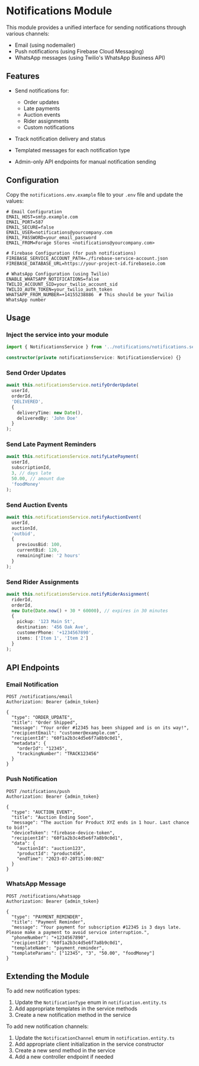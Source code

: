 # Notifications Module

This module provides a unified interface for sending notifications through various channels:
- Email (using nodemailer)
- Push notifications (using Firebase Cloud Messaging)
- WhatsApp messages (using Twilio's WhatsApp Business API)

## Features

- Send notifications for:
  - Order updates
  - Late payments
  - Auction events
  - Rider assignments
  - Custom notifications

- Track notification delivery and status
- Templated messages for each notification type
- Admin-only API endpoints for manual notification sending

## Configuration

Copy the `notifications.env.example` file to your `.env` file and update the values:

```
# Email Configuration
EMAIL_HOST=smtp.example.com
EMAIL_PORT=587
EMAIL_SECURE=false
EMAIL_USER=notifications@yourcompany.com
EMAIL_PASSWORD=your_email_password
EMAIL_FROM=Forage Stores <notifications@yourcompany.com>

# Firebase Configuration (for push notifications)
FIREBASE_SERVICE_ACCOUNT_PATH=./firebase-service-account.json
FIREBASE_DATABASE_URL=https://your-project-id.firebaseio.com

# WhatsApp Configuration (using Twilio)
ENABLE_WHATSAPP_NOTIFICATIONS=false
TWILIO_ACCOUNT_SID=your_twilio_account_sid
TWILIO_AUTH_TOKEN=your_twilio_auth_token
WHATSAPP_FROM_NUMBER=+14155238886  # This should be your Twilio WhatsApp number
```

## Usage

### Inject the service into your module

```typescript
import { NotificationsService } from '../notifications/notifications.service';

constructor(private notificationsService: NotificationsService) {}
```

### Send Order Updates

```typescript
await this.notificationsService.notifyOrderUpdate(
  userId,
  orderId,
  'DELIVERED',
  { 
    deliveryTime: new Date(),
    deliveredBy: 'John Doe' 
  }
);
```

### Send Late Payment Reminders

```typescript
await this.notificationsService.notifyLatePayment(
  userId,
  subscriptionId,
  3, // days late
  50.00, // amount due
  'foodMoney'
);
```

### Send Auction Events

```typescript
await this.notificationsService.notifyAuctionEvent(
  userId,
  auctionId,
  'outbid',
  { 
    previousBid: 100,
    currentBid: 120, 
    remainingTime: '2 hours'
  }
);
```

### Send Rider Assignments

```typescript
await this.notificationsService.notifyRiderAssignment(
  riderId,
  orderId,
  new Date(Date.now() + 30 * 60000), // expires in 30 minutes
  {
    pickup: '123 Main St',
    destination: '456 Oak Ave',
    customerPhone: '+1234567890',
    items: ['Item 1', 'Item 2']
  }
);
```

## API Endpoints

### Email Notification

```
POST /notifications/email
Authorization: Bearer {admin_token}

{
  "type": "ORDER_UPDATE",
  "title": "Order Shipped",
  "message": "Your order #12345 has been shipped and is on its way!",
  "recipientEmail": "customer@example.com",
  "recipientId": "60f1a2b3c4d5e6f7a8b9c0d1",
  "metadata": {
    "orderId": "12345",
    "trackingNumber": "TRACK123456"
  }
}
```

### Push Notification

```
POST /notifications/push
Authorization: Bearer {admin_token}

{
  "type": "AUCTION_EVENT",
  "title": "Auction Ending Soon",
  "message": "The auction for Product XYZ ends in 1 hour. Last chance to bid!",
  "deviceToken": "firebase-device-token",
  "recipientId": "60f1a2b3c4d5e6f7a8b9c0d1",
  "data": {
    "auctionId": "auction123",
    "productId": "product456",
    "endTime": "2023-07-20T15:00:00Z"
  }
}
```

### WhatsApp Message

```
POST /notifications/whatsapp
Authorization: Bearer {admin_token}

{
  "type": "PAYMENT_REMINDER",
  "title": "Payment Reminder",
  "message": "Your payment for subscription #12345 is 3 days late. Please make a payment to avoid service interruption.",
  "phoneNumber": "+1234567890",
  "recipientId": "60f1a2b3c4d5e6f7a8b9c0d1",
  "templateName": "payment_reminder",
  "templateParams": ["12345", "3", "50.00", "foodMoney"]
}
```

## Extending the Module

To add new notification types:
1. Update the `NotificationType` enum in `notification.entity.ts`
2. Add appropriate templates in the service methods
3. Create a new notification method in the service

To add new notification channels:
1. Update the `NotificationChannel` enum in `notification.entity.ts`
2. Add appropriate client initialization in the service constructor
3. Create a new send method in the service
4. Add a new controller endpoint if needed
